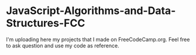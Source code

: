 # JavaScript-Algorithms-and-Data-Structures-FCC
I'm uploading here my projects that I made on FreeCodeCamp.org. Feel free to ask question and use my code as reference.
